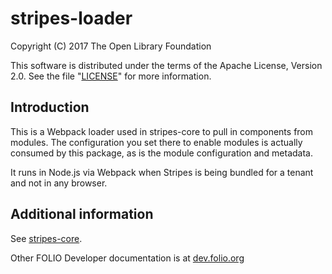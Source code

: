 # stripes-loader

Copyright (C) 2017 The Open Library Foundation

This software is distributed under the terms of the Apache License,
Version 2.0. See the file "[LICENSE](LICENSE)" for more information.

## Introduction

This is a Webpack loader used in stripes-core to pull in components from
modules. The configuration you set there to enable modules is actually
consumed by this package, as is the module configuration and metadata.

It runs in Node.js via Webpack when Stripes is being bundled for a tenant
and not in any browser.

## Additional information

See [stripes-core](https://github.com/folio-org/stripes-core).

Other FOLIO Developer documentation is at [dev.folio.org](http://dev.folio.org/)
